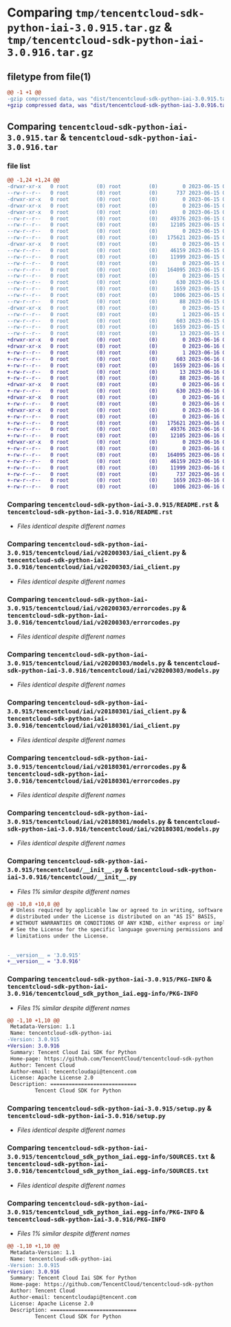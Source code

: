 # Comparing `tmp/tencentcloud-sdk-python-iai-3.0.915.tar.gz` & `tmp/tencentcloud-sdk-python-iai-3.0.916.tar.gz`

## filetype from file(1)

```diff
@@ -1 +1 @@
-gzip compressed data, was "dist/tencentcloud-sdk-python-iai-3.0.915.tar", last modified: Thu Jun 15 00:26:56 2023, max compression
+gzip compressed data, was "dist/tencentcloud-sdk-python-iai-3.0.916.tar", last modified: Fri Jun 16 00:35:07 2023, max compression
```

## Comparing `tencentcloud-sdk-python-iai-3.0.915.tar` & `tencentcloud-sdk-python-iai-3.0.916.tar`

### file list

```diff
@@ -1,24 +1,24 @@
-drwxr-xr-x   0 root         (0) root         (0)        0 2023-06-15 00:26:56.000000 tencentcloud-sdk-python-iai-3.0.915/
--rw-r--r--   0 root         (0) root         (0)      737 2023-06-15 00:26:56.000000 tencentcloud-sdk-python-iai-3.0.915/README.rst
-drwxr-xr-x   0 root         (0) root         (0)        0 2023-06-15 00:26:56.000000 tencentcloud-sdk-python-iai-3.0.915/tencentcloud/
-drwxr-xr-x   0 root         (0) root         (0)        0 2023-06-15 00:26:56.000000 tencentcloud-sdk-python-iai-3.0.915/tencentcloud/iai/
-drwxr-xr-x   0 root         (0) root         (0)        0 2023-06-15 00:26:56.000000 tencentcloud-sdk-python-iai-3.0.915/tencentcloud/iai/v20200303/
--rw-r--r--   0 root         (0) root         (0)    49376 2023-06-15 00:26:56.000000 tencentcloud-sdk-python-iai-3.0.915/tencentcloud/iai/v20200303/iai_client.py
--rw-r--r--   0 root         (0) root         (0)    12105 2023-06-15 00:26:56.000000 tencentcloud-sdk-python-iai-3.0.915/tencentcloud/iai/v20200303/errorcodes.py
--rw-r--r--   0 root         (0) root         (0)        0 2023-06-15 00:26:56.000000 tencentcloud-sdk-python-iai-3.0.915/tencentcloud/iai/v20200303/__init__.py
--rw-r--r--   0 root         (0) root         (0)   175621 2023-06-15 00:26:56.000000 tencentcloud-sdk-python-iai-3.0.915/tencentcloud/iai/v20200303/models.py
-drwxr-xr-x   0 root         (0) root         (0)        0 2023-06-15 00:26:56.000000 tencentcloud-sdk-python-iai-3.0.915/tencentcloud/iai/v20180301/
--rw-r--r--   0 root         (0) root         (0)    46159 2023-06-15 00:26:56.000000 tencentcloud-sdk-python-iai-3.0.915/tencentcloud/iai/v20180301/iai_client.py
--rw-r--r--   0 root         (0) root         (0)    11999 2023-06-15 00:26:56.000000 tencentcloud-sdk-python-iai-3.0.915/tencentcloud/iai/v20180301/errorcodes.py
--rw-r--r--   0 root         (0) root         (0)        0 2023-06-15 00:26:56.000000 tencentcloud-sdk-python-iai-3.0.915/tencentcloud/iai/v20180301/__init__.py
--rw-r--r--   0 root         (0) root         (0)   164095 2023-06-15 00:26:56.000000 tencentcloud-sdk-python-iai-3.0.915/tencentcloud/iai/v20180301/models.py
--rw-r--r--   0 root         (0) root         (0)        0 2023-06-15 00:26:56.000000 tencentcloud-sdk-python-iai-3.0.915/tencentcloud/iai/__init__.py
--rw-r--r--   0 root         (0) root         (0)      630 2023-06-15 00:26:56.000000 tencentcloud-sdk-python-iai-3.0.915/tencentcloud/__init__.py
--rw-r--r--   0 root         (0) root         (0)     1659 2023-06-15 00:26:56.000000 tencentcloud-sdk-python-iai-3.0.915/PKG-INFO
--rw-r--r--   0 root         (0) root         (0)     1006 2023-06-15 00:26:56.000000 tencentcloud-sdk-python-iai-3.0.915/setup.py
--rw-r--r--   0 root         (0) root         (0)       88 2023-06-15 00:26:56.000000 tencentcloud-sdk-python-iai-3.0.915/setup.cfg
-drwxr-xr-x   0 root         (0) root         (0)        0 2023-06-15 00:26:56.000000 tencentcloud-sdk-python-iai-3.0.915/tencentcloud_sdk_python_iai.egg-info/
--rw-r--r--   0 root         (0) root         (0)        1 2023-06-15 00:26:56.000000 tencentcloud-sdk-python-iai-3.0.915/tencentcloud_sdk_python_iai.egg-info/dependency_links.txt
--rw-r--r--   0 root         (0) root         (0)      603 2023-06-15 00:26:56.000000 tencentcloud-sdk-python-iai-3.0.915/tencentcloud_sdk_python_iai.egg-info/SOURCES.txt
--rw-r--r--   0 root         (0) root         (0)     1659 2023-06-15 00:26:56.000000 tencentcloud-sdk-python-iai-3.0.915/tencentcloud_sdk_python_iai.egg-info/PKG-INFO
--rw-r--r--   0 root         (0) root         (0)       13 2023-06-15 00:26:56.000000 tencentcloud-sdk-python-iai-3.0.915/tencentcloud_sdk_python_iai.egg-info/top_level.txt
+drwxr-xr-x   0 root         (0) root         (0)        0 2023-06-16 00:35:07.000000 tencentcloud-sdk-python-iai-3.0.916/
+drwxr-xr-x   0 root         (0) root         (0)        0 2023-06-16 00:35:07.000000 tencentcloud-sdk-python-iai-3.0.916/tencentcloud_sdk_python_iai.egg-info/
+-rw-r--r--   0 root         (0) root         (0)        1 2023-06-16 00:35:07.000000 tencentcloud-sdk-python-iai-3.0.916/tencentcloud_sdk_python_iai.egg-info/dependency_links.txt
+-rw-r--r--   0 root         (0) root         (0)      603 2023-06-16 00:35:07.000000 tencentcloud-sdk-python-iai-3.0.916/tencentcloud_sdk_python_iai.egg-info/SOURCES.txt
+-rw-r--r--   0 root         (0) root         (0)     1659 2023-06-16 00:35:07.000000 tencentcloud-sdk-python-iai-3.0.916/tencentcloud_sdk_python_iai.egg-info/PKG-INFO
+-rw-r--r--   0 root         (0) root         (0)       13 2023-06-16 00:35:07.000000 tencentcloud-sdk-python-iai-3.0.916/tencentcloud_sdk_python_iai.egg-info/top_level.txt
+-rw-r--r--   0 root         (0) root         (0)       88 2023-06-16 00:35:07.000000 tencentcloud-sdk-python-iai-3.0.916/setup.cfg
+drwxr-xr-x   0 root         (0) root         (0)        0 2023-06-16 00:35:07.000000 tencentcloud-sdk-python-iai-3.0.916/tencentcloud/
+-rw-r--r--   0 root         (0) root         (0)      630 2023-06-16 00:35:07.000000 tencentcloud-sdk-python-iai-3.0.916/tencentcloud/__init__.py
+drwxr-xr-x   0 root         (0) root         (0)        0 2023-06-16 00:35:07.000000 tencentcloud-sdk-python-iai-3.0.916/tencentcloud/iai/
+-rw-r--r--   0 root         (0) root         (0)        0 2023-06-16 00:35:07.000000 tencentcloud-sdk-python-iai-3.0.916/tencentcloud/iai/__init__.py
+drwxr-xr-x   0 root         (0) root         (0)        0 2023-06-16 00:35:07.000000 tencentcloud-sdk-python-iai-3.0.916/tencentcloud/iai/v20200303/
+-rw-r--r--   0 root         (0) root         (0)        0 2023-06-16 00:35:07.000000 tencentcloud-sdk-python-iai-3.0.916/tencentcloud/iai/v20200303/__init__.py
+-rw-r--r--   0 root         (0) root         (0)   175621 2023-06-16 00:35:07.000000 tencentcloud-sdk-python-iai-3.0.916/tencentcloud/iai/v20200303/models.py
+-rw-r--r--   0 root         (0) root         (0)    49376 2023-06-16 00:35:07.000000 tencentcloud-sdk-python-iai-3.0.916/tencentcloud/iai/v20200303/iai_client.py
+-rw-r--r--   0 root         (0) root         (0)    12105 2023-06-16 00:35:07.000000 tencentcloud-sdk-python-iai-3.0.916/tencentcloud/iai/v20200303/errorcodes.py
+drwxr-xr-x   0 root         (0) root         (0)        0 2023-06-16 00:35:07.000000 tencentcloud-sdk-python-iai-3.0.916/tencentcloud/iai/v20180301/
+-rw-r--r--   0 root         (0) root         (0)        0 2023-06-16 00:35:07.000000 tencentcloud-sdk-python-iai-3.0.916/tencentcloud/iai/v20180301/__init__.py
+-rw-r--r--   0 root         (0) root         (0)   164095 2023-06-16 00:35:07.000000 tencentcloud-sdk-python-iai-3.0.916/tencentcloud/iai/v20180301/models.py
+-rw-r--r--   0 root         (0) root         (0)    46159 2023-06-16 00:35:07.000000 tencentcloud-sdk-python-iai-3.0.916/tencentcloud/iai/v20180301/iai_client.py
+-rw-r--r--   0 root         (0) root         (0)    11999 2023-06-16 00:35:07.000000 tencentcloud-sdk-python-iai-3.0.916/tencentcloud/iai/v20180301/errorcodes.py
+-rw-r--r--   0 root         (0) root         (0)      737 2023-06-16 00:35:07.000000 tencentcloud-sdk-python-iai-3.0.916/README.rst
+-rw-r--r--   0 root         (0) root         (0)     1659 2023-06-16 00:35:07.000000 tencentcloud-sdk-python-iai-3.0.916/PKG-INFO
+-rw-r--r--   0 root         (0) root         (0)     1006 2023-06-16 00:35:07.000000 tencentcloud-sdk-python-iai-3.0.916/setup.py
```

### Comparing `tencentcloud-sdk-python-iai-3.0.915/README.rst` & `tencentcloud-sdk-python-iai-3.0.916/README.rst`

 * *Files identical despite different names*

### Comparing `tencentcloud-sdk-python-iai-3.0.915/tencentcloud/iai/v20200303/iai_client.py` & `tencentcloud-sdk-python-iai-3.0.916/tencentcloud/iai/v20200303/iai_client.py`

 * *Files identical despite different names*

### Comparing `tencentcloud-sdk-python-iai-3.0.915/tencentcloud/iai/v20200303/errorcodes.py` & `tencentcloud-sdk-python-iai-3.0.916/tencentcloud/iai/v20200303/errorcodes.py`

 * *Files identical despite different names*

### Comparing `tencentcloud-sdk-python-iai-3.0.915/tencentcloud/iai/v20200303/models.py` & `tencentcloud-sdk-python-iai-3.0.916/tencentcloud/iai/v20200303/models.py`

 * *Files identical despite different names*

### Comparing `tencentcloud-sdk-python-iai-3.0.915/tencentcloud/iai/v20180301/iai_client.py` & `tencentcloud-sdk-python-iai-3.0.916/tencentcloud/iai/v20180301/iai_client.py`

 * *Files identical despite different names*

### Comparing `tencentcloud-sdk-python-iai-3.0.915/tencentcloud/iai/v20180301/errorcodes.py` & `tencentcloud-sdk-python-iai-3.0.916/tencentcloud/iai/v20180301/errorcodes.py`

 * *Files identical despite different names*

### Comparing `tencentcloud-sdk-python-iai-3.0.915/tencentcloud/iai/v20180301/models.py` & `tencentcloud-sdk-python-iai-3.0.916/tencentcloud/iai/v20180301/models.py`

 * *Files identical despite different names*

### Comparing `tencentcloud-sdk-python-iai-3.0.915/tencentcloud/__init__.py` & `tencentcloud-sdk-python-iai-3.0.916/tencentcloud/__init__.py`

 * *Files 1% similar despite different names*

```diff
@@ -10,8 +10,8 @@
 # Unless required by applicable law or agreed to in writing, software
 # distributed under the License is distributed on an "AS IS" BASIS,
 # WITHOUT WARRANTIES OR CONDITIONS OF ANY KIND, either express or implied.
 # See the License for the specific language governing permissions and
 # limitations under the License.
 
 
-__version__ = '3.0.915'
+__version__ = '3.0.916'
```

### Comparing `tencentcloud-sdk-python-iai-3.0.915/PKG-INFO` & `tencentcloud-sdk-python-iai-3.0.916/tencentcloud_sdk_python_iai.egg-info/PKG-INFO`

 * *Files 1% similar despite different names*

```diff
@@ -1,10 +1,10 @@
 Metadata-Version: 1.1
 Name: tencentcloud-sdk-python-iai
-Version: 3.0.915
+Version: 3.0.916
 Summary: Tencent Cloud Iai SDK for Python
 Home-page: https://github.com/TencentCloud/tencentcloud-sdk-python
 Author: Tencent Cloud
 Author-email: tencentcloudapi@tencent.com
 License: Apache License 2.0
 Description: ============================
         Tencent Cloud SDK for Python
```

### Comparing `tencentcloud-sdk-python-iai-3.0.915/setup.py` & `tencentcloud-sdk-python-iai-3.0.916/setup.py`

 * *Files identical despite different names*

### Comparing `tencentcloud-sdk-python-iai-3.0.915/tencentcloud_sdk_python_iai.egg-info/SOURCES.txt` & `tencentcloud-sdk-python-iai-3.0.916/tencentcloud_sdk_python_iai.egg-info/SOURCES.txt`

 * *Files identical despite different names*

### Comparing `tencentcloud-sdk-python-iai-3.0.915/tencentcloud_sdk_python_iai.egg-info/PKG-INFO` & `tencentcloud-sdk-python-iai-3.0.916/PKG-INFO`

 * *Files 1% similar despite different names*

```diff
@@ -1,10 +1,10 @@
 Metadata-Version: 1.1
 Name: tencentcloud-sdk-python-iai
-Version: 3.0.915
+Version: 3.0.916
 Summary: Tencent Cloud Iai SDK for Python
 Home-page: https://github.com/TencentCloud/tencentcloud-sdk-python
 Author: Tencent Cloud
 Author-email: tencentcloudapi@tencent.com
 License: Apache License 2.0
 Description: ============================
         Tencent Cloud SDK for Python
```

